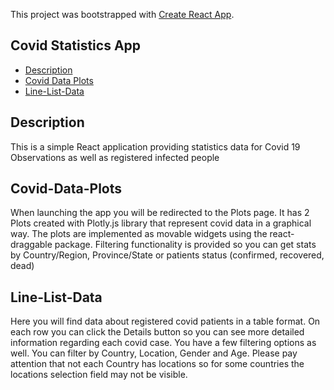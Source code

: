 This project was bootstrapped with [Create React App](https://github.com/facebookincubator/create-react-app).

## Covid Statistics App

- [Description](#description)
- [Covid Data Plots](#covid-data-plots)
- [Line-List-Data](#line-list-data)

## Description
This is a simple React application providing statistics data for Covid 19 Observations as well as registered infected people

## Covid-Data-Plots
When launching the app you will be redirected to the Plots page. It has 2 Plots created with Plotly.js library that represent covid data in a graphical way.
The plots are implemented as movable widgets using the react-draggable package. Filtering functionality is provided so you can get stats by Country/Region, Province/State or patients status (confirmed, recovered, dead)

## Line-List-Data
Here you will find data about registered covid patients in a table format. On each row you can click the Details button so you can see more detailed information regarding each covid case.
You have a few filtering options as well. You can filter by Country, Location, Gender and Age.
Please pay attention that not each Country has locations so for some countries the locations selection field may not be visible.

